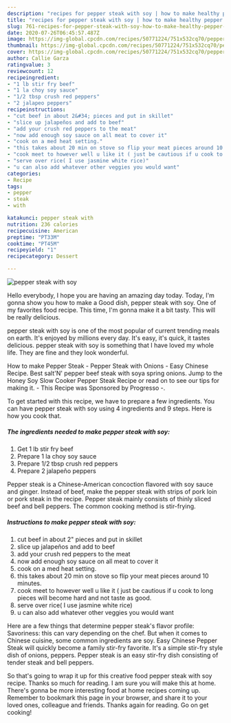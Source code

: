```yaml
---
description: "recipes for pepper steak with soy | how to make healthy pepper steak with soy"
title: "recipes for pepper steak with soy | how to make healthy pepper steak with soy"
slug: 761-recipes-for-pepper-steak-with-soy-how-to-make-healthy-pepper-steak-with-soy
date: 2020-07-26T06:45:57.487Z
image: https://img-global.cpcdn.com/recipes/50771224/751x532cq70/pepper-steak-with-soy-recipe-main-photo.jpg
thumbnail: https://img-global.cpcdn.com/recipes/50771224/751x532cq70/pepper-steak-with-soy-recipe-main-photo.jpg
cover: https://img-global.cpcdn.com/recipes/50771224/751x532cq70/pepper-steak-with-soy-recipe-main-photo.jpg
author: Callie Garza
ratingvalue: 3
reviewcount: 12
recipeingredient:
- "1 lb stir fry beef"
- "1 la choy soy sauce"
- "1/2 tbsp crush red peppers"
- "2 jalapeo peppers"
recipeinstructions:
- "cut beef in about 2&#34; pieces and put in skillet"
- "slice up jalapeños and add to beef"
- "add your crush red peppers to the meat"
- "now add enough soy sauce on all meat to cover it"
- "cook on a med heat setting."
- "this takes about 20 min on stove so flip your meat pieces around 10 minutes."
- "cook meet to however well u like it ( just be cautious if u cook to long pieces will become hard and not taste as good."
- "serve over rice( I use jasmine white rice)"
- "u can also add whatever other veggies you would want"
categories:
- Recipe
tags:
- pepper
- steak
- with

katakunci: pepper steak with 
nutrition: 236 calories
recipecuisine: American
preptime: "PT33M"
cooktime: "PT45M"
recipeyield: "1"
recipecategory: Dessert

---
```



![pepper steak with soy](https://img-global.cpcdn.com/recipes/50771224/751x532cq70/pepper-steak-with-soy-recipe-main-photo.jpg)

Hello everybody, I hope you are having an amazing day today. Today, I'm gonna show you how to make a Good dish, pepper steak with soy. One of my favorites food recipe. This time, I'm gonna make it a bit tasty. This will be really delicious.

pepper steak with soy is one of the most popular of current trending meals on earth. It's enjoyed by millions every day. It's easy, it's quick, it tastes delicious. pepper steak with soy is something that I have loved my whole life. They are fine and they look wonderful.

How to make Pepper Steak - Pepper Steak with Onions - Easy Chinese Recipe. Best salt&#39;N&#39; pepper beef steak with soya spring onions. Jump to the Honey Soy Slow Cooker Pepper Steak Recipe or read on to see our tips for making it. - This Recipe was Sponsored by Progresso -.


To get started with this recipe, we have to prepare a few ingredients. You can have pepper steak with soy using 4 ingredients and 9 steps. Here is how you cook that.

<!--inarticleads1-->

##### The ingredients needed to make pepper steak with soy:

1. Get 1 lb stir fry beef
1. Prepare 1 la choy soy sauce
1. Prepare 1/2 tbsp crush red peppers
1. Prepare 2 jalapeño peppers


Pepper steak is a Chinese-American concoction flavored with soy sauce and ginger. Instead of beef, make the pepper steak with strips of pork loin or pork steak in the recipe. Pepper steak mainly consists of thinly sliced beef and bell peppers. The common cooking method is stir-frying. 

<!--inarticleads2-->

##### Instructions to make pepper steak with soy:

1. cut beef in about 2&#34; pieces and put in skillet
1. slice up jalapeños and add to beef
1. add your crush red peppers to the meat
1. now add enough soy sauce on all meat to cover it
1. cook on a med heat setting.
1. this takes about 20 min on stove so flip your meat pieces around 10 minutes.
1. cook meet to however well u like it ( just be cautious if u cook to long pieces will become hard and not taste as good.
1. serve over rice( I use jasmine white rice)
1. u can also add whatever other veggies you would want


Here are a few things that determine pepper steak&#39;s flavor profile: Savoriness: this can vary depending on the chef. But when it comes to Chinese cuisine, some common ingredients are soy. Easy Chinese Pepper Steak will quickly become a family stir-fry favorite. It&#39;s a simple stir-fry style dish of onions, peppers. Pepper steak is an easy stir-fry dish consisting of tender steak and bell peppers. 

So that's going to wrap it up for this creative food pepper steak with soy recipe. Thanks so much for reading. I am sure you will make this at home. There's gonna be more interesting food at home recipes coming up. Remember to bookmark this page in your browser, and share it to your loved ones, colleague and friends. Thanks again for reading. Go on get cooking!
